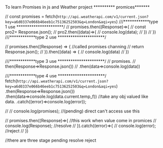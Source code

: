 To learn Promises in js and Weather project
********** promices*******


// const promises = fetch(`http://api.weatherapi.com/v1/current.json?key=a6d0337e066b46eeb1c75136252503&q=London&aqi=yes`)
///************type 1 use **********************/
// promises.then((Response)=>{
//    const pro2= Response.json();
//   pro2.then((data)=>{
//     console.log(data);
//   })
// })
///************type 2 use **********************/

// promises.then((Response) => {  //called promises channing
//     return Response.json();
// }).then((data) => {
//     console.log(data)
// })

///************type 3 use **********************/
// promises.
// then(Response=>Response.json())
// .then(data=>console.log(data))


///************type 4 use **********************/
fetch(`http://api.weatherapi.com/v1/current.json?key=a6d0337e066b46eeb1c75136252503&q=London&aqi=yes`)
.then(Response=>Response.json())
.then(data=>console.log(data.current.temp_f)) //take any obj valued like data.
.catch((error)=>console.log(error));

// // console.log(promises);  //(pending) direct can't access  use this

// promises.then((Response)=>{ //this work when value come in promices
//     console.log(Response); //resolve
// }).catch((error)=>{
//     console.log(error); //reject
// })

//there are three stage pending resolve reject